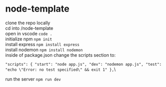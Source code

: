 # node-template

clone the repo locally\
cd into /node-template\
open in vscode      ```code .```\
initialize npm      ```npm init```\
install express     ```npm install express```\
install nodemon     ```npm install nodemon```\
inside of package.json change the scripts section to:

`"scripts": {
    "start": "node app.js",
    "dev": "nodemon app.js",
    "test": "echo \"Error: no test specified\" && exit 1"
},`\

run the server      ```npm run dev```
